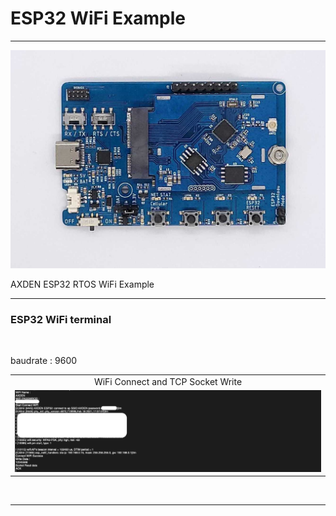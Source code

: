 # ESP32 WiFi Example

-----------------------

<img src="./assets/axden_esp32.jpg">
<br>

AXDEN ESP32 RTOS WiFi Example

-----------------------

### ESP32 WiFi terminal
<br>

baudrate : 9600
<br>

<table>
  <tr align="center">
    <td>WiFi Connect and TCP Socket Write</td>
  </tr>
  <tr align="center">
    <td><img src="./assets/axden_esp32_terminal.png"></td>
  </tr>
</table>
<br>

-----------------------
